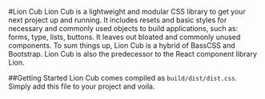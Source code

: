 #Lion Cub
Lion Cub is a lightweight and modular CSS library to get your next project up and running. It includes resets and basic styles for necessary and commonly used objects to build applications, such as: forms, type, lists, buttons. It leaves out bloated and commonly unused components. To sum things up, Lion Cub is a hybrid of BassCSS and Bootstrap. Lion Cub is also the predecessor to the React component library Lion.

##Getting Started
Lion Cub comes compiled as `build/dist/dist.css`. Simply add this file to your project and voila.